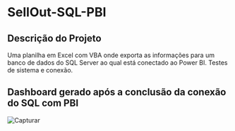 # SellOut-SQL-PBI

## Descrição do Projeto

Uma planilha em Excel com VBA onde exporta as informações para um banco de dados do SQL Server ao qual está conectado ao Power BI. Testes de sistema e conexão.

## Dashboard gerado após a conclusão da conexão do SQL com PBI

![Capturar](https://user-images.githubusercontent.com/95966908/155432646-fc54a8f3-15d1-4aaa-bb3e-8c208585ac65.PNG)





